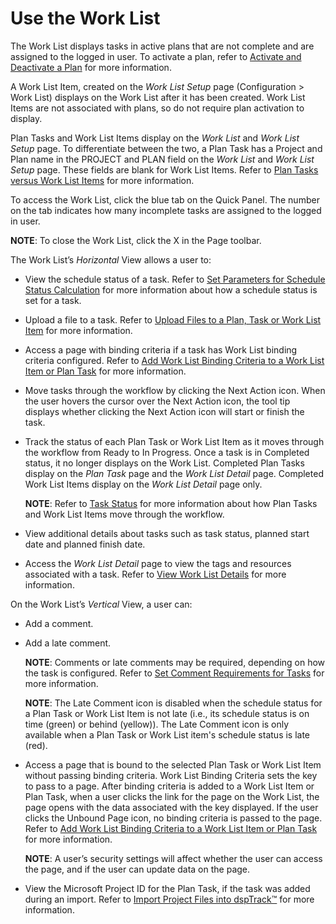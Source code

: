 # Use the Work List

The Work List displays tasks in active plans that are not complete and
are assigned to the logged in user. To activate a plan, refer to
[Activate and Deactivate a Plan](Activate_and_Deactivate_a_Plan.htm) for
more information.

A Work List Item, created on the *Work List Setup* page (Configuration
\> Work List) displays on the Work List after it has been created. Work
List Items are not associated with plans, so do not require plan
activation to display.

Plan Tasks and Work List Items display on the
<span style="font-style: italic;">Work List</span> and
<span style="font-style: italic;">Work List Setup</span> page. To
differentiate between the two, a Plan Task has a Project and Plan name
in the PROJECT and PLAN field on the
<span style="font-style: italic;">Work List</span> and
<span style="font-style: italic;">Work List Setup</span> page. These
fields are blank for Work List Items. Refer to [Plan Tasks versus Work
List Items](../Page_Desc/Plan_Tasks_Versus_Work_List_Items.htm) for more
information.

To access the Work List, click the blue tab on the Quick Panel. The
number on the tab indicates how many incomplete tasks are assigned to
the logged in user.

**NOTE**: To close the Work List, click the X in the Page toolbar.

The Work List’s <span style="font-style: italic;">Horizontal</span> View
allows a user to:

  - View the schedule status of a task. Refer to [Set Parameters for
    Schedule Status
    Calculation](Set_Parameters_for_Schedule_Status_Calculation.htm) for
    more information about how a schedule status is set for a task.

  - Upload a file to a task. Refer to [Upload Files to a Plan, Task or
    Work List Item](UpldFilesfoProjTaskWrkListItem.htm) for more
    information.

  - Access a page with binding criteria if a task has Work List binding
    criteria configured. Refer to [Add Work List Binding Criteria to a
    Work List Item or Plan Task](AddWrkLisBindingCriteriaItem.htm) for
    more information.

  - Move tasks through the workflow by clicking the Next Action icon.
    When the user hovers the cursor over the Next Action icon, the tool
    tip displays whether clicking the Next Action icon will start or
    finish the task.

  - Track the status of each Plan Task or Work List Item as it moves
    through the workflow from Ready to In Progress. Once a task is in
    Completed status, it no longer displays on the Work List. Completed
    Plan Tasks display on the *Plan Task* page and the *Work List
    Detail* page. Completed Work List Items display on the *Work List
    Detail* page only.
    
    **NOTE**: Refer to [Task Status](../Page_Desc/Task_Status1.htm) for
    more information about how Plan Tasks and Work List Items move
    through the workflow.

  - View additional details about tasks such as task status, planned
    start date and planned finish date.

  - Access the *Work List Detail* page to view the tags and resources
    associated with a task. Refer to [View Work List
    Details](View_Work_List_Details.htm) for more information.

On the Work List’s *Vertical* View, a user can:

  - Add a comment.

  - Add a late comment.
    
    **NOTE**: Comments or late comments may be required, depending on
    how the task is configured. Refer to [Set Comment Requirements for
    Tasks](Set_Comment_Requirements_for_Tasks.htm) for more information.
    
    <span style="font-weight: bold;">NOTE</span>: The Late Comment icon
    is disabled when the schedule status for a Plan Task or Work List
    Item is not late (i.e., its schedule status is on time (green) or
    behind (yellow)). The Late Comment icon is only available when a
    Plan Task or Work List item's schedule status is late (red).

  - Access a page that is bound to the selected Plan Task or Work List
    Item without passing binding criteria. Work List Binding Criteria
    sets the key to pass to a page. After binding criteria is added to a
    Work List Item or Plan Task, when a user clicks the link for the
    page on the Work List, the page opens with the data associated with
    the key displayed. <span>If the user clicks the Unbound Page icon,
    no binding criteria is passed to the page.</span> Refer to [Add Work
    List Binding Criteria to a Work List Item or Plan
    Task](AddWrkLisBindingCriteriaItem.htm) for more information.
    
    **NOTE**: A user’s security settings will affect whether the user
    can access the page, and if the user can update data on the page.

  - View the Microsoft Project ID for the Plan Task, if the task was
    added during an import. Refer to [Import Project Files into
    dspTrack™](Import_Project_Files_into_dspTrack.htm) for more
    information.

